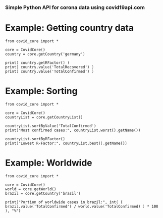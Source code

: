 ### Simple Python API for corona data using covid19api.com

# Example: Getting country data

    from covid_core import *

    core = CovidCore()
    country = core.getCountry('germany')

    print( country.getRFactor() )
    print( country.value('TotalRecovered') )
    print( country.value('TotalConfirmed') )

# Example: Sorting

    from covid_core import * 

    core = CovidCore()
    countryList = core.getCountryList()
    
    countryList.sortByValue('TotalConfirmed')
    print("Most confirmed cases:", countryList.worst().getName())

    countryList.sortByRFactor()
    print("Lowest R-Factor:", countryList.best().getName())

# Example: Worldwide

    from covid_core import *
    
    core = CovidCore()
    world = core.getWorld()
    brazil = core.getCountry('brazil')

    print("Portion of worldwide cases in brazil:", int( ( brazil.value('TotalConfirmed') / world.value('TotalConfirmed) ) * 100 ), "%")

